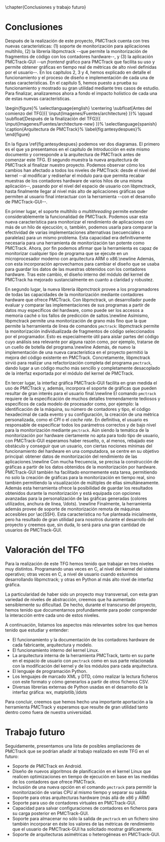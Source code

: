 \chapter{Conclusiones y trabajo futuro}

<!-- En castellano y en inglés -->

# Conclusiones

Después de la realización de este proyecto, PMCTrack cuenta con tres nuevas características: (1) soporte de monitorización para aplicaciones multihilo, (2) la librería libpmctrack --que permite la monitorización de fragmentos de código con los contadores hardware--, y (3) la aplicación PMCTrack-GUI --un _frontend_ gráfico para PMCTrack que facilita su uso y permite obtener gráficas en tiempo real de métricas de alto nivel definidas por el usuario--. En los capítulos 2, 3 y 4, hemos explicado en detalle el funcionamiento y el proceso de diseño e implementación de cada una de estas características. En el capítulo 5, hemos puesto a prueba su funcionamiento y mostrado su gran utilidad mediante tres casos de estudio. Para finalizar, analizaremos ahora a fondo el impacto holístico de cada una de estas nuevas características.

\begin{figure}%
\selectlanguage{english}
    \centering
    \subfloat[Antes del comienzo del TFG]{{ \input{Imagenes/Fuentes/architecture} }}%
    \qquad
    \subfloat[Después de la finalización del TFG]{{ \input{Imagenes/Fuentes/architecture-new} }}%
\selectlanguage{spanish}
\caption{Arquitectura de PMCTrack}%
\label{fig:antesydespues}%
\end{figure}

En la figura \ref{fig:antesydespues} podemos ver dos diagramas. El primero es el que ya presentamos en el capítulo de Introducción en este mismo documento y corresponde a la arquitectura de PMCTrack antes de comenzar este TFG. El segundo muestra la nueva arquitectura de PMCTrack al finalizar nuestro proyecto. Podemos observar cómo los cambios han afectado a todos los niveles de PMCTrack: desde el nivel del kernel --al modificar y rediseñar el módulo para que permita recabar muestras de los contadores hardware de varios hilos de una misma aplicación--, pasando por el nivel del espacio de usuario con libpmctrack, hasta finalmente llegar al nivel más alto de aplicaciones gráficas que permiten al usuario final interactuar con la herramienta --con el desarrollo de PMCTrack-GUI--.

En primer lugar, el soporte multihilo o *multithreading* permite extender considerablemente la funcionalidad de PMCTrack. Podemos usar esta nueva característica para monitorizar el rendimiento de aplicaciones con más de un hilo de ejecución; o, también, podemos usarla para comparar la efectividad de varias implementaciones alternativas (secuenciales o paralelas) para un mismo problema. Esta capacidad era definitivamente necesaria para una herramienta de monitorización tan potente como PMCTrack. Ahora, por fin podemos afirmar que la herramienta es capaz de monitorizar cualquier tipo de programa que se ejecute en un microprocesador moderno con arquitectura ARM o x86.\newline
Además, con esta incorporación aprovechamos para cambiar el diseño que se usaba para guardar los datos de las muestras obtenidos con los contadores hardware. Tras este cambio, el diseño interno del módulo del kernel de PMCTrack ha mejorado sustancialmente en cuanto a claridad y robustez.

En segundo lugar, la nueva librería *libpmctrack* provee a los programadores de todas las capacidades de la monitorización mediante contadores hardware que ofrece PMCTrack. Con libpmctrack, un desarrollador puede evaluar y comparar las implementaciones de sus programas a partir de datos muy específicos del hardware, como puede ser los accesos a memoria caché o los fallos de predicción de saltos.\newline
Asímismo, libpmctrack permite una monitorización de grano más fino que la que permite la herramienta de línea de comandos `pmctrack`: libpmctrack permite la monitorización individualizada de fragmentos de código seleccionados por el programador. Esto es especialmente útil para aislar partes del código cuyo análisis sea relevante por alguna razón como, por ejemplo, tratarse de un cuello de botella del programa.\newline
Además, de nuevo la implementación de una nueva característica en el proyecto permitió la mejora del código existente en PMCTrack. Concretamente, libpmctrack sirvió para realizar una refactorización completa del programa `pmctrack`, dando lugar a un código mucho más sencillo y completamente desacoplado de la interfaz exportada por el módulo del kernel de PMCTrack.

En tercer lugar, la interfaz gráfica PMCTrack-GUI facilita en gran medida el uso de PMCTrack y, además, incorpora el soporte de gráficas que pueden resultar de gran interés para el usuario final.\newline
El comando `pmctrack` requiere de la especificación de muchos detalles tremendamente tediosos y específicos de cada modelo de procesador como, por ejemplo: la identificación de la máquina, su número de contadores y tipo, el código hexadecimal de cada evento y su configuración, la creación de una métrica personalizada, como el *CPI* o el *cache rate*. En definitiva, el usuario es responsable de especificar todos los parámetros correctos y de bajo nivel para la monitorización mediante `pmctrack`. Aún siendo la temática de la monitorización por hardware ciertamente no apta para todo tipo de usuario, con PMCTrack-GUI esperamos haber resuelto, o, al menos, rebajado ese obstáculo y conseguir que un usuario, con ciertas nociones mínimas del funcionamiento del hardware en una computadora, se centre en su objetivo principal: obtener datos de monitorización del rendimiento de las aplicaciones.\newline
Con mucha frecuencia, se precisa la construcción de gráficas a partir de los datos obtenidos de la monitorización por hardware. PMCTrack-GUI también ha facilitado enormemente esta tarea, permitiendo no solo la creación de gráficas para la monitorización en tiempo real, sino también permitiendo la visualización de múltiples de ellas simultáneamente. Además esta herramienta ofrece la posibilidad de guardar los resultados obtenidos durante la monitorización y está equipada con opciones avanzadas para la personalización de las gráficas generadas (colores utilizados, anchura de línea, \ldots). \newline
Finalmente, la herramienta además provee de soporte de monitorización remota de máquinas accesibles por \ac{SSH}. Esta característica no fue planteada inicialmente, pero ha resultado de gran utilidad para nosotros durante el desarrollo del proyecto y creemos que, sin duda, lo será para una gran cantidad de usuarios de PMCTrack-GUI.

# Valoración del TFG

Para la realización de este TFG hemos tenido que trabajar en tres niveles muy distintos. Programando unas veces en C, al nivel del kernel del sistema operativo; otras veces en C, a nivel de usuario cuando estuvimos desarrollando libpmctrack; y otras en Python al más alto nivel de interfaz gráfica.

La particularidad de haber sido un proyecto muy transversal, con esta gran variedad de niveles de abstracción, creemos que ha aumentado sensiblemente su dificultad. De hecho, durante el transcurso del proyecto, hemos tenido que documentarnos profundamente para poder comprender la interacción entre cada uno de estos niveles.

A continuación, listamos los aspectos más relevantes sobre los que hemos tenido que estudiar y entender:

* El funcionamiento y la documentación de los contadores hardware de cada fabricante, arquitectura y modelo.
* El funcionamiento interno del kernel Linux.
* La arquitectura interna de la herramienta PMCTrack, tanto en su parte en el espacio de usuario con `pmctrack` como en sus parte relacionada con la modificación del kernel y de los módulos para cada arquitectura.
* El lenguaje de programación Python.
* Los lenguajes de marcado XML y DTD, cómo realizar la lectura ficheros con este formato y cómo generarlos a partir de otros ficheros CSV.
* Diversas librerías externas de Python usadas en el desarrollo de la interfaz gráfica: wx, matplotlib,\ldots

Para concluir, creemos que hemos hecho una importante aportación a la herramienta PMCTrack y esperamos que resulte de gran utilidad tanto dentro como fuera de nuestra universidad.

# Trabajo futuro
Seguidamente, presentamos una lista de posibles ampliaciones de PMCTrack que se podrían añadir al trabajo realizado en este TFG en el futuro:

* Soporte de PMCTrack en Android.
* Diseño de nuevos algoritmos de planificación en el kernel Linux que realicen optimizaciones en tiempo de ejecución en base en las medidas de los contadores que ofrece PMCTrack.
* Inclusión de una nueva opción en el comando `pmctrack` para permitir la monitorización de varias CPU al mismo tiempo y separar su salida
* Soporte para otras arquitecturas hardware (más allá de x86 y ARM)
* Soporte para uso de contadores virtuales en PMCTrack-GUI.
* Capacidad para salvar configuraciones de contadores en ficheros para su carga posterior en PMCTrack-GUI.
* Soporte para almacenar no sólo la salida de `pmctrack` en un fichero sino también incorporar en éste los valores de las métricas de rendimiento que el usuario de PMCTrack-GUI ha solicitado mostrar gráficamente.
* Soporte de arquitecturas asimétricas o heterogéneas en PMCTrack-GUI.
